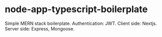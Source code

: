 # node-app-typescript-boilerplate
Simple MERN stack boilerplate.
Authentication: JWT.
Client side: Nextjs.
Server side: Express, Mongoose.
